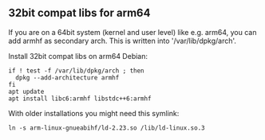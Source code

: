 32bit compat libs for arm64
---------------------------

If you are on a 64bit system (kernel and user level) like e.g. arm64,
you can add armhf as secondary arch. This is written into '/var/lib/dpkg/arch'.

Install 32bit compat libs on arm64 Debian:

```shell
if ! test -f /var/lib/dpkg/arch ; then
  dpkg --add-architecture armhf
fi
apt update
apt install libc6:armhf libstdc++6:armhf
```

With older installations you might need this symlink:

```shell
ln -s arm-linux-gnueabihf/ld-2.23.so /lib/ld-linux.so.3
```

